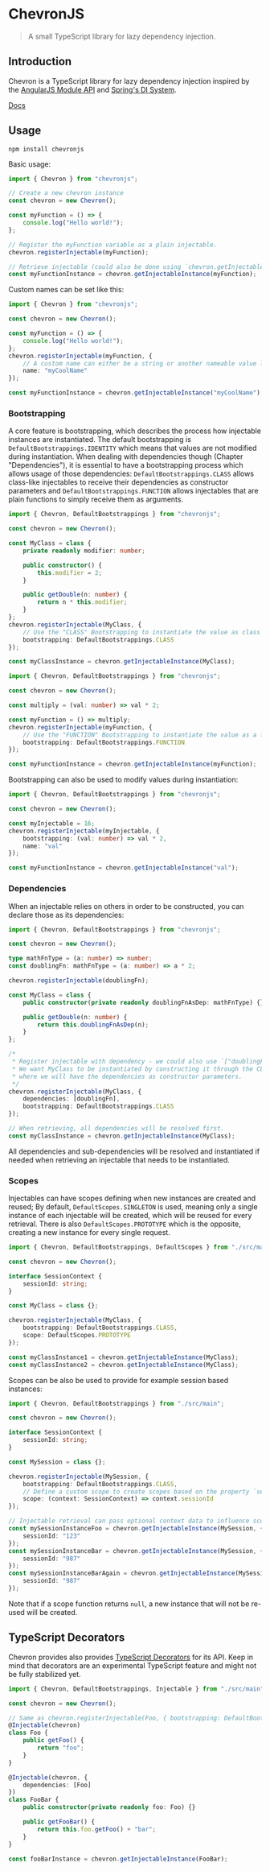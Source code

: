 # ChevronJS

> A small TypeScript library for lazy dependency injection.

## Introduction

Chevron is a TypeScript library for lazy dependency injection inspired by the [AngularJS Module API](https://docs.angularjs.org/api/ng/type/angular.Module) and [Spring's DI System](https://www.baeldung.com/inversion-control-and-dependency-injection-in-spring).

[Docs](https://felixrilling.github.io/chevron/)

## Usage

```shell
npm install chevronjs
```

Basic usage:

```typescript
import { Chevron } from "chevronjs";

// Create a new chevron instance
const chevron = new Chevron();

const myFunction = () => {
    console.log("Hello world!");
};

// Register the myFunction variable as a plain injectable.
chevron.registerInjectable(myFunction);

// Retrieve injectable (could also be done using `chevron.getInjectableInstance("myFunction")`.
const myFunctionInstance = chevron.getInjectableInstance(myFunction);
```

Custom names can be set like this:

```typescript
import { Chevron } from "chevronjs";

const chevron = new Chevron();

const myFunction = () => {
    console.log("Hello world!");
};
chevron.registerInjectable(myFunction, {
    // A custom name can either be a string or another nameable value like a function.
    name: "myCoolName"
});

const myFunctionInstance = chevron.getInjectableInstance("myCoolName");
```

### Bootstrapping

A core feature is bootstrapping, which describes the process how injectable instances are instantiated. The default bootstrapping is `DefaultBootstrappings.IDENTITY` which means that values are not modified during instantiation. When dealing with dependencies though (Chapter "Dependencies"), it is essential to have a bootstrapping process which allows usage of those dependencies: `DefaultBootstrappings.CLASS` allows class-like injectables to receive their dependencies as constructor parameters and `DefaultBootstrappings.FUNCTION` allows injectables that are plain functions to simply receive them as arguments.

```typescript
import { Chevron, DefaultBootstrappings } from "chevronjs";

const chevron = new Chevron();

const MyClass = class {
    private readonly modifier: number;

    public constructor() {
        this.modifier = 2;
    }

    public getDouble(n: number) {
        return n * this.modifier;
    }
};
chevron.registerInjectable(MyClass, {
    // Use the "CLASS" Bootstrapping to instantiate the value as class
    bootstrapping: DefaultBootstrappings.CLASS
});

const myClassInstance = chevron.getInjectableInstance(MyClass);
```

```typescript
import { Chevron, DefaultBootstrappings } from "chevronjs";

const chevron = new Chevron();

const multiply = (val: number) => val * 2;

const myFunction = () => multiply;
chevron.registerInjectable(myFunction, {
    // Use the "FUNCTION" Bootstrapping to instantiate the value as a function
    bootstrapping: DefaultBootstrappings.FUNCTION
});

const myFunctionInstance = chevron.getInjectableInstance(myFunction);
```

Bootstrapping can also be used to modify values during instantiation:

```typescript
import { Chevron, DefaultBootstrappings } from "chevronjs";

const chevron = new Chevron();

const myInjectable = 16;
chevron.registerInjectable(myInjectable, {
    bootstrapping: (val: number) => val * 2,
    name: "val"
});

const myFunctionInstance = chevron.getInjectableInstance("val");
```

### Dependencies

When an injectable relies on others in order to be constructed, you can declare those as its dependencies:

```typescript
import { Chevron, DefaultBootstrappings } from "chevronjs";

const chevron = new Chevron();

type mathFnType = (a: number) => number;
const doublingFn: mathFnType = (a: number) => a * 2;

chevron.registerInjectable(doublingFn);

const MyClass = class {
    public constructor(private readonly doublingFnAsDep: mathFnType) {}

    public getDouble(n: number) {
        return this.doublingFnAsDep(n);
    }
};

/*
 * Register injectable with dependency - we could also use `["doublingFn"]`.
 * We want MyClass to be instantiated by constructing it through the CLASS bootstrapping,
 * where we will have the dependencies as constructor parameters.
 */
chevron.registerInjectable(MyClass, {
    dependencies: [doublingFn],
    bootstrapping: DefaultBootstrappings.CLASS
});

// When retrieving, all dependencies will be resolved first.
const myClassInstance = chevron.getInjectableInstance(MyClass);
```

All dependencies and sub-dependencies will be resolved and instantiated if needed when retrieving an injectable that needs to be instantiated.

### Scopes

Injectables can have scopes defining when new instances are created and reused; By default, `DefaultScopes.SINGLETON` is used, meaning only a single instance of each injectable will be created, which will be reused for every retrieval. There is also `DefaultScopes.PROTOTYPE` which is the opposite, creating a new instance for every single request.

```typescript
import { Chevron, DefaultBootstrappings, DefaultScopes } from "./src/main";

const chevron = new Chevron();

interface SessionContext {
    sessionId: string;
}

const MyClass = class {};

chevron.registerInjectable(MyClass, {
    bootstrapping: DefaultBootstrappings.CLASS,
    scope: DefaultScopes.PROTOTYPE
});

const myClassInstance1 = chevron.getInjectableInstance(MyClass);
const myClassInstance2 = chevron.getInjectableInstance(MyClass);
```

Scopes can be also be used to provide for example session based instances:

```typescript
import { Chevron, DefaultBootstrappings } from "./src/main";

const chevron = new Chevron();

interface SessionContext {
    sessionId: string;
}

const MySession = class {};

chevron.registerInjectable(MySession, {
    bootstrapping: DefaultBootstrappings.CLASS,
    // Define a custom scope to create scopes based on the property `sessionId` of the context.
    scope: (context: SessionContext) => context.sessionId
});

// Injectable retrieval can pass optional context data to influence scoping.
const mySessionInstanceFoo = chevron.getInjectableInstance(MySession, {
    sessionId: "123"
});
const mySessionInstanceBar = chevron.getInjectableInstance(MySession, {
    sessionId: "987"
});
const mySessionInstanceBarAgain = chevron.getInjectableInstance(MySession, {
    sessionId: "987"
});
```

Note that if a scope function returns `null`, a new instance that will not be re-used will be created.

## TypeScript Decorators

Chevron provides also provides [TypeScript Decorators](https://www.typescriptlang.org/docs/handbook/decorators.html) for its API.
Keep in mind that decorators are an experimental TypeScript feature and might not be fully stabilized yet.

```typescript
import { Chevron, DefaultBootstrappings, Injectable } from "./src/main";

const chevron = new Chevron();

// Same as chevron.registerInjectable(Foo, { bootstrapping: DefaultBootstrappings.CLASS });
@Injectable(chevron)
class Foo {
    public getFoo() {
        return "foo";
    }
}

@Injectable(chevron, {
    dependencies: [Foo]
})
class FooBar {
    public constructor(private readonly foo: Foo) {}

    public getFooBar() {
        return this.foo.getFoo() + "bar";
    }
}

const fooBarInstance = chevron.getInjectableInstance(FooBar);
```
